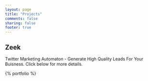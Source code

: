 ```yaml
---
layout: page
title: "Projects"
comments: false
sharing: false
footer: true
---
```


## Zeek

Twitter Marketing Automaton - Generate High Quality Leads For Your Buisness. Click below for more details.

{% portfolio %}


